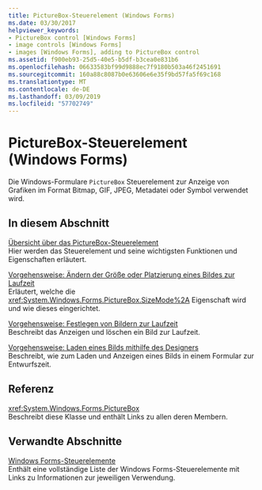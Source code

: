 ```yaml
---
title: PictureBox-Steuerelement (Windows Forms)
ms.date: 03/30/2017
helpviewer_keywords:
- PictureBox control [Windows Forms]
- image controls [Windows Forms]
- images [Windows Forms], adding to PictureBox control
ms.assetid: f900eb93-25d5-40e5-b5df-b3cea0e831b6
ms.openlocfilehash: 06633583bf99d9888ec7f9180b503a46f2451691
ms.sourcegitcommit: 160a88c8087b0e63606e6e35f9bd57fa5f69c168
ms.translationtype: MT
ms.contentlocale: de-DE
ms.lasthandoff: 03/09/2019
ms.locfileid: "57702749"
---
```

# <a name="picturebox-control-windows-forms"></a>PictureBox-Steuerelement (Windows Forms)
Die Windows-Formulare `PictureBox` Steuerelement zur Anzeige von Grafiken im Format Bitmap, GIF, JPEG, Metadatei oder Symbol verwendet wird.  
  
## <a name="in-this-section"></a>In diesem Abschnitt  
 [Übersicht über das PictureBox-Steuerelement](picturebox-control-overview-windows-forms.md)  
 Hier werden das Steuerelement und seine wichtigsten Funktionen und Eigenschaften erläutert.  
  
 [Vorgehensweise: Ändern der Größe oder Platzierung eines Bildes zur Laufzeit](how-to-modify-the-size-or-placement-of-a-picture-at-run-time-windows-forms.md)  
 Erläutert, welche die <xref:System.Windows.Forms.PictureBox.SizeMode%2A> Eigenschaft wird und wie dieses eingerichtet.  
  
 [Vorgehensweise: Festlegen von Bildern zur Laufzeit](how-to-set-pictures-at-run-time-windows-forms.md)  
 Beschreibt das Anzeigen und löschen ein Bild zur Laufzeit.  
  
 [Vorgehensweise: Laden eines Bilds mithilfe des Designers](how-to-load-a-picture-using-the-designer-windows-forms.md)  
 Beschreibt, wie zum Laden und Anzeigen eines Bilds in einem Formular zur Entwurfszeit.  
  
## <a name="reference"></a>Referenz  
 <xref:System.Windows.Forms.PictureBox>  
 Beschreibt diese Klasse und enthält Links zu allen deren Membern.  
  
## <a name="related-sections"></a>Verwandte Abschnitte  
 [Windows Forms-Steuerelemente](controls-to-use-on-windows-forms.md)  
 Enthält eine vollständige Liste der Windows Forms-Steuerelemente mit Links zu Informationen zur jeweiligen Verwendung.
